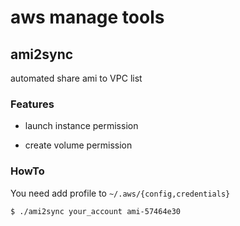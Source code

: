 # aws manage tools 

## ami2sync

automated share ami to VPC list

### Features

- launch instance permission

- create volume permission

### HowTo

You need add profile to `~/.aws/{config,credentials}`

```
$ ./ami2sync your_account ami-57464e30
```
